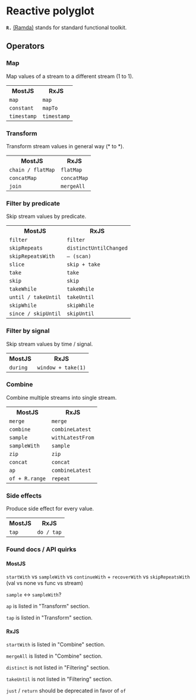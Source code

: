 # Reactive polyglot

**`R.`** [(Ramda)](http://ramdajs.com/0.19.1/index.html) stands for standard functional toolkit.

## Operators

### Map

Map values of a stream to a different stream (1 to 1).

<table>
<tr><th>MostJS</th><th>RxJS</th></tr>
<tr><td><code>map</code></td><td><code>map</code></td></tr>
<tr><td><code>constant</code></td><td><code>mapTo</code></td></tr>
<tr><td><code>timestamp</code></td><td><code>timestamp</code></td></tr>
</table>

### Transform

Transform stream values in general way (* to *).

<table>
<tr><th>MostJS</th><th>RxJS</th></tr>
<tr><td><code>chain / flatMap</code></td><td><code>flatMap</code></td></tr>
<tr><td><code>concatMap</code></td><td><code>concatMap</code></td></tr>
<tr><td><code>join</code></td><td><code>mergeAll</code></td></tr>
</table>

### Filter by predicate

Skip stream values by predicate.

<table>
<tr><th>MostJS</th><th>RxJS</th></tr>
<tr><td><code>filter</code></td><td><code>filter</code></td></tr>
<tr><td><code>skipRepeats</code></td><td><code>distinctUntilChanged</code></td></tr>
<tr><td><code>skipRepeatsWith</code></td><td><code>– (scan)</code></td></tr>
<tr><td><code>slice</code></td><td><code>skip + take</code></td></tr>
<tr><td><code>take</code></td><td><code>take</code></td></tr>
<tr><td><code>skip</code></td><td><code>skip</code></td></tr>
<tr><td><code>takeWhile</code></td><td><code>takeWhile</code></td></tr>
<tr><td><code>until / takeUntil</code></td><td><code>takeUntil</code></td></tr>
<tr><td><code>skipWhile</code></td><td><code>skipWhile</code></td></tr>
<tr><td><code>since / skipUntil</code></td><td><code>skipUntil</code></td></tr>
</table>

### Filter by signal

Skip stream values by time / signal.

<table>
<tr><th>MostJS</th><th>RxJS</th></tr>
<tr><td><code>during</code></td><td><code>window + take(1)</code></td></tr>
</table>

### Combine 

Combine multiple streams into single stream.

<table>
<tr><th>MostJS</th><th>RxJS</th></tr>
<tr><td><code>merge</code></td><td><code>merge</code></td></tr>
<tr><td><code>combine</code></td><td><code>combineLatest</code></td></tr>
<tr><td><code>sample</code></td><td><code>withLatestFrom</code></td></tr>
<tr><td><code>sampleWith</code></td><td><code>sample</code></td></tr>
<tr><td><code>zip</code></td><td><code>zip</code></td></tr>
<tr><td><code>concat</code></td><td><code>concat</code></td></tr>
<tr><td><code>ap</code></td><td><code>combineLatest</code></td></tr>
<tr><td><code>of + R.range</code></td><td><code>repeat</code></td></tr>
</table>

### Side effects 

Produce side effect for every value.

<table>
<tr><th>MostJS</th><th>RxJS</th></tr>
<tr><td><code>tap</code></td><td><code>do / tap</code></td></tr>
</table>

### Found docs / API quirks

#### MostJS 

`startWith` vs `sampleWith` vs `continueWith` + `recoverWith` vs `skipRepeatsWith`<br/>
(val vs none vs func vs stream)

`sample` <-> `sampleWith`?

`ap` is listed in "Transform" section.

`tap` is listed in "Transform" section.

#### RxJS

`startWith` is listed in "Combine" section.

`mergeAll` is listed in "Combine" section.

`distinct` is not listed in "Filtering" section.

`takeUntil` is not listed in "Filtering" section.

`just` / `return` should be deprecated in favor of `of`
